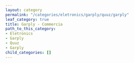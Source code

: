 ```yaml
---
layout: category
permalink: "/categories/eletronics/garply/quuz/garply"
leaf_category: true
title: Garply - Commercia
path_to_this_category:
- Eletronics
- Garply
- Quuz
- Garply
child_categories: []
---
```

